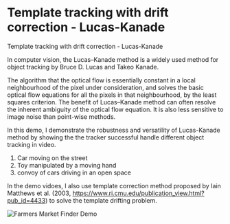 # Template tracking with drift correction - Lucas-Kanade

Template tracking with drift correction - Lucas-Kanade

In computer vision, the Lucas–Kanade method is a widely used method for object tracking by Bruce D. Lucas and Takeo Kanade. 

The algorithm that the optical flow is essentially constant in a local neighbourhood of the pixel under consideration, and solves the basic optical flow equations for all the pixels in that neighbourhood, by the least squares criterion.
The benefit of Lucas–Kanade method can often resolve the inherent ambiguity of the optical flow equation. It is also less sensitive to image noise than point-wise methods. 

In this demo, I demonstrate the robustness and versatility of Lucas-Kanade method by showing the the tracker successful handle different object tracking in video. 
1) Car moving on the street
2) Toy manipulated by a moving hand 
3) convoy of cars driving in an open space

In the demo vidoes, I also use template correction method proposed by Iain Matthews et al. (2003, https://www.ri.cmu.edu/publication_view.html?pub_id=4433) to solve the template drifting problem. 

![Farmers Market Finder Demo](demo/demo.gif)

